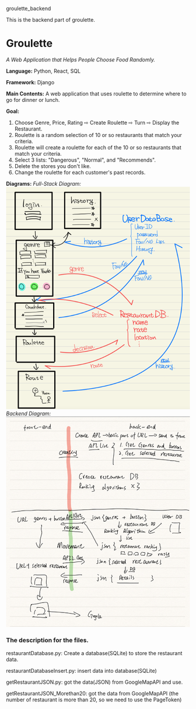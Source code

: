 groulette_backend

This is the backend part of groulette. 

# Groulette

*A Web Application that Helps People Choose Food Randomly.*

**Language:** Python, React, SQL

**Framework:** Django

**Main Contents:** A web application that uses roulette to determine where to go for dinner or lunch.

**Goal:**
1. Choose Genre, Price, Rating ⇨ Create Roulette ⇨ Turn ⇨ Display the Restaurant.
2. Roulette is a random selection of 10 or so restaurants that match your criteria.
3. Roulette will create a roulette for each of the 10 or so restaurants that match your criteria.
4. Select 3 lists: "Dangerous", "Normal", and "Recommends".
5. Delete the stores you don't like. 
6. Change the roulette for each customer's past records.

**Diagrams:**
*Full-Stack Diagram:*
![image](Full.png)
*Backend Diagram:*
![image](Backend.jpeg)

### The description for the files.

restaurantDatabase.py: Create a database(SQLite) to store the restaurant data.

restaurantDatabaseInsert.py: insert data into database(SQLite)

getRestaurantJSON.py: got the data(JSON) from GoogleMapAPI and use.

getRestaurantJSON_Morethan20: got the data from GoogleMapAPI (the number of restaurant is more than 20, so we need to use the PageToken)